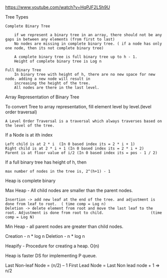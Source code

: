 


https://www.youtube.com/watch?v=HqPJF2L5h9U

Tree Types

	Complete Binary Tree
	
		if we represent a binary tree in an array, there should not be any gaps in between any elements (from first to last)
		No nodes are missing in complete binary tree. ( if a node has only one node, then its not complete binary tree)
		
		A complete binary tree is full binary tree up to h - 1.
		Height of complete binary tree is Log n
		
	Full Binary Tree
		In binary tree with height of h, there are no new space for new node. adding a new node will result in 
		increasing the height of the tree.
		All nodes are there in the last level.

Array Representation of Binary Tree

To convert Tree to array representation, fill element level by level.(level order traversal)

	A Level Order Traversal is a traversal which always traverses based on the level of the tree.

	
If a Node is at ith index

	Left child is at 2 * i  (In 0 based index its = 2 * i + 1)
	Right child is at 2 * i + 1 (In 0 based index its = 2 * i + 2)
	Parent is at floor value of i/2 (In 0 based index its = pos - 1 / 2)

If a full binary tree has height of h, then

	max number of nodes in the tree is, 2^(h+1) - 1

	
	
Heap is complete binary


Max Heap - All child nodes are smaller than the parent nodes.
	
	Insertion -> add new leaf at the end of the tree. and adjustment is done from leaf to root.  ( time comp = Log n)
	Deletion -> delete element from root and move the last leaf to the root. Adjustment is done from root to child.   					(time comp = Log N)
	
Min Heap - all parent nodes are greater than child nodes. 



Creation - n * log n
Deletion - n * log n



Heapify - Procedure for creating a heap.
			O(n)
			
Heap is faster DS for implementing P queue.

Last Non-leaf Node = (n/2) – 1
First Lead Node = Last Non lead node + 1 => n/2
